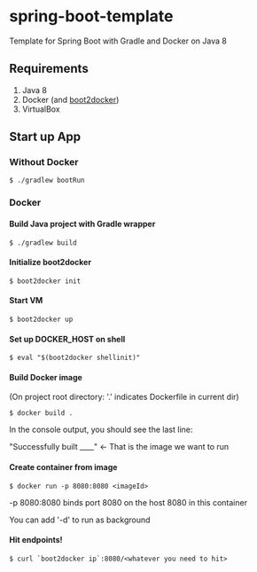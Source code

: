 # spring-boot-template
Template for Spring Boot with Gradle and Docker on Java 8

## Requirements
1. Java 8
2. Docker (and [boot2docker](https://github.com/boot2docker/boot2docker))
3. VirtualBox


## Start up App

### Without Docker
```console
$ ./gradlew bootRun
```

### Docker

#### Build Java project with Gradle wrapper
```console
$ ./gradlew build
```

#### Initialize boot2docker

```console
$ boot2docker init
```

#### Start VM

```console
$ boot2docker up
```

#### Set up DOCKER_HOST on shell

```console
$ eval "$(boot2docker shellinit)"
```

#### Build Docker image

(On project root directory: '.' indicates Dockerfile in current dir)
```console
$ docker build .
```

In the console output, you should see the last line:

"Successfully built ____" <- That is the image we want to run


#### Create container from image
```console
$ docker run -p 8080:8080 <imageId>
```
-p 8080:8080 binds port 8080 on the host 8080 in this container

You can add '-d' to run as background

#### Hit endpoints!
```console
$ curl `boot2docker ip`:8080/<whatever you need to hit>
```
